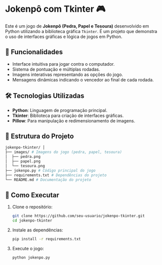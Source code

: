 # Jokenpô com Tkinter 🎮

Este é um jogo de **Jokenpô (Pedra, Papel e Tesoura)** desenvolvido em Python utilizando a biblioteca gráfica `Tkinter`. É um projeto que demonstra o uso de interfaces gráficas e lógica de jogos em Python.

## 🎯 Funcionalidades
- Interface intuitiva para jogar contra o computador.
- Sistema de pontuação e múltiplas rodadas.
- Imagens interativas representando as opções do jogo.
- Mensagens dinâmicas indicando o vencedor ao final de cada rodada.

## 🛠️ Tecnologias Utilizadas
- **Python**: Linguagem de programação principal.
- **Tkinter**: Biblioteca para criação de interfaces gráficas.
- **Pillow**: Para manipulação e redimensionamento de imagens.

## 📂 Estrutura do Projeto
```bash
jokenpo-tkinter/ │ 
├── images/ # Imagens do jogo (pedra, papel, tesoura) 
│  ├── pedra.png 
│  ├── papel.png 
│  └── tesoura.png   
├── jokenpo.py # Código principal do jogo 
├── requirements.txt # Dependências do projeto 
└── README.md # Documentação do projeto
```

## 🚀 Como Executar
1. Clone o repositório:
   ```bash
   git clone https://github.com/seu-usuario/jokenpo-tkinter.git
   cd jokenpo-tkinter

2. Instale as dependências:
   ```bash
   pip install -r requirements.txt
   
3. Execute o jogo:
   ```bash
   python jokenpo.py
